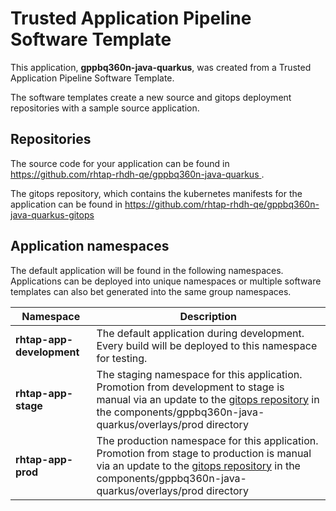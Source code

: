 # Trusted Application Pipeline Software Template

This application, **gppbq360n-java-quarkus**, was created from a Trusted Application Pipeline Software Template.

The software templates create a new source and gitops deployment repositories with a sample source application. 

## Repositories

The source code for your application can be found in [https://github.com/rhtap-rhdh-qe/gppbq360n-java-quarkus ](https://github.com/rhtap-rhdh-qe/gppbq360n-java-quarkus ).
 
The gitops repository, which contains the kubernetes manifests for the application can be found in 
[https://github.com/rhtap-rhdh-qe/gppbq360n-java-quarkus-gitops ](https://github.com/rhtap-rhdh-qe/gppbq360n-java-quarkus-gitops ) 

## Application namespaces 

The default application will be found in the following namespaces. Applications can be deployed into unique namespaces or multiple software templates can also bet generated into the same group namespaces.  

|  Namespace   |  Description   |  
| -------- | -------- |   
| **rhtap-app-development** | The default application during development. Every build will be deployed to this namespace for testing. | 
| **rhtap-app-stage** | The staging namespace for this application. Promotion from development to stage is manual via an update to the [gitops repository](https://github.com/rhtap-rhdh-qe/gppbq360n-java-quarkus-gitops ) in the components/gppbq360n-java-quarkus/overlays/prod directory |  
| **rhtap-app-prod** | The production namespace for this application. Promotion from stage to production is manual via an update to the [gitops repository](https://github.com/rhtap-rhdh-qe/gppbq360n-java-quarkus-gitops ) in the components/gppbq360n-java-quarkus/overlays/prod directory | 